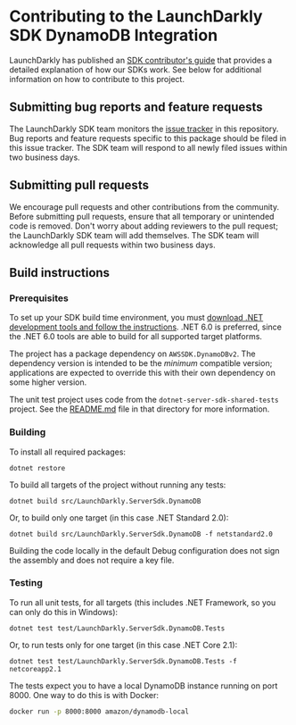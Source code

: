 # Contributing to the LaunchDarkly SDK DynamoDB Integration

LaunchDarkly has published an [SDK contributor's guide](https://docs.launchdarkly.com/sdk/concepts/contributors-guide) that provides a detailed explanation of how our SDKs work. See below for additional information on how to contribute to this project.

## Submitting bug reports and feature requests

The LaunchDarkly SDK team monitors the [issue tracker](https://github.com/launchdarkly/dotnet-server-sdk-dynamodb/issues) in this repository. Bug reports and feature requests specific to this package should be filed in this issue tracker. The SDK team will respond to all newly filed issues within two business days.
 
## Submitting pull requests
 
We encourage pull requests and other contributions from the community. Before submitting pull requests, ensure that all temporary or unintended code is removed. Don't worry about adding reviewers to the pull request; the LaunchDarkly SDK team will add themselves. The SDK team will acknowledge all pull requests within two business days.
 
## Build instructions
 
### Prerequisites

To set up your SDK build time environment, you must [download .NET development tools and follow the instructions](https://dotnet.microsoft.com/download). .NET 6.0 is preferred, since the .NET 6.0 tools are able to build for all supported target platforms.

The project has a package dependency on `AWSSDK.DynamoDBv2`. The dependency version is intended to be the _minimum_ compatible version; applications are expected to override this with their own dependency on some higher version.

The unit test project uses code from the `dotnet-server-sdk-shared-tests` project. See the [README.md](../shared/dotnet-server-sdk-shared-tests/README.md) file in that directory for more information.

### Building
 
To install all required packages:

```
dotnet restore
```

To build all targets of the project without running any tests:

```
dotnet build src/LaunchDarkly.ServerSdk.DynamoDB
```

Or, to build only one target (in this case .NET Standard 2.0):

```
dotnet build src/LaunchDarkly.ServerSdk.DynamoDB -f netstandard2.0
```

Building the code locally in the default Debug configuration does not sign the assembly and does not require a key file.

### Testing
 
To run all unit tests, for all targets (this includes .NET Framework, so you can only do this in Windows):

```
dotnet test test/LaunchDarkly.ServerSdk.DynamoDB.Tests
```

Or, to run tests only for one target (in this case .NET Core 2.1):

```
dotnet test test/LaunchDarkly.ServerSdk.DynamoDB.Tests -f netcoreapp2.1
```

The tests expect you to have a local DynamoDB instance running on port 8000. One way to do this is with Docker:

```bash
docker run -p 8000:8000 amazon/dynamodb-local
```
